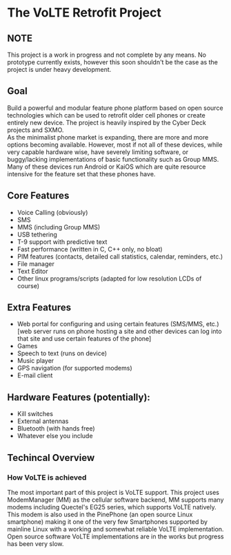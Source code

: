 # The VoLTE Retrofit Project

## NOTE
This project is a work in progress and not complete by any means. No prototype currently exists, however this soon shouldn't be the case as the project is under heavy development.

## Goal
Build a powerful and modular feature phone platform based on open source technologies which can be used to retrofit older cell phones or create entirely new device. The project is heavily inspired by the Cyber Deck projects and SXMO.<br>
As the minimalist phone market is expanding, there are more and more options becoming available. However, most if not all of these devices, while very capable hardware wise, have severely limiting software, or buggy/lacking implementations of basic functionality such as Group MMS. Many of these devices run Android or KaiOS which are quite resource intensive for the feature set that these phones have. 



## Core Features
- Voice Calling (obviously) <br>
- SMS<br>
- MMS (including Group MMS)<br>
- USB tethering<br>
- T-9 support with predictive text<br>
- Fast performance (written in C, C++ only, no bloat)<br>
- PIM features (contacts, detailed call statistics, calendar, reminders, etc.)<br>
- File manager<br>
- Text Editor<br>
- Other linux programs/scripts (adapted for low resolution LCDs of course)<br>

## Extra Features
- Web portal for configuring and using certain features (SMS/MMS, etc.) [web server runs on phone hosting a site and other devices can log into that site and use certain features of the phone]<br>
- Games<br>
- Speech to text (runs on device)<br>
- Music player<br>
- GPS navigation (for supported modems)<br>
- E-mail client<br>


## Hardware Features (potentially):
- Kill switches<br>
- External antennas<br> 
- Bluetooth (with hands free)<br>
- Whatever else you include<br>


## Techincal Overview

### How VoLTE is achieved
The most important part of this project is VoLTE support. This project uses ModemManager (MM) as the cellular software backend, MM supports many modems including Quectel's EG25 series, which supports VoLTE natively. This modem is also used in the PinePhone (an open source Linux smartphone) making it one of the very few Smartphones supported by mainline Linux with a working and somewhat reliable VoLTE implementation. Open source software VoLTE implementations are in the works but progress has been very slow.




